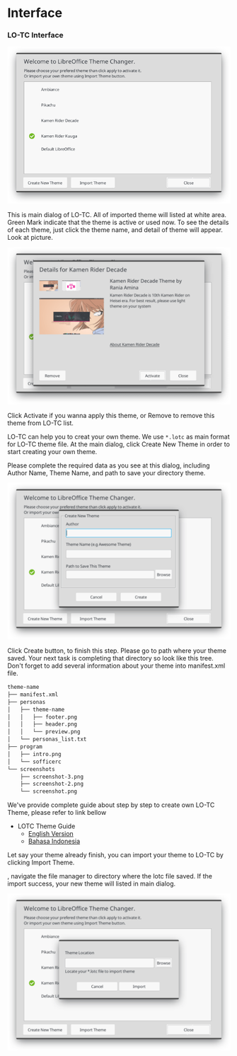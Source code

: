 # Interface

### LO-TC Interface

![Main Dialog](../.gitbook/assets/lotc-1%20%281%29.png)

This is main dialog of LO-TC. All of imported theme will listed at white area. Green Mark indicate that the theme is active or used now. To see the details of each theme, just click the theme name, and detail of theme will appear. Look at picture.

![Detail of Theme](../.gitbook/assets/lotc-4%20%281%29.png)

Click Activate if you wanna apply this theme, or Remove to remove this theme from LO-TC list.

LO-TC can help you to creat your own theme. We use `*.lotc` as main format for LO-TC theme file. At the main dialog, click Create New Theme in order to start creating your own theme.

Please complete the required data as you see at this dialog, including Author Name, Theme Name, and path to save your directory theme.

![Create Own Theme Dialog](../.gitbook/assets/lotc-2%20%281%29.png)

Click Create button, to finish this step. Please go to path where your theme saved. Your next task is completing that directory so look like this tree. Don't forget to add several information about your theme into manifest.xml file.

```bash
theme-name
├── manifest.xml
├── personas
│   ├── theme-name
│   │   ├── footer.png
│   │   ├── header.png
│   │   └── preview.png
│   └── personas_list.txt
├── program
│   ├── intro.png
│   └── sofficerc
└── screenshots
    ├── screenshot-3.png
    ├── screenshot-2.png
    └── screenshot.png
```

We've provide complete guide about step by step to create own LO-TC Theme, please refer to link bellow

* LOTC Theme Guide
  * [English Version](create-own-theme-guideline/)
  * [Bahasa Indonesia](membuat-tema-lotc/)

Let say your theme already finish, you can import your theme to LO-TC by clicking Import Theme.

, navigate the file manager to directory where the lotc file saved. If the import success, your new theme will listed in main dialog.

![Import Theme Dialog](../.gitbook/assets/lotc-3.png)

#### 

